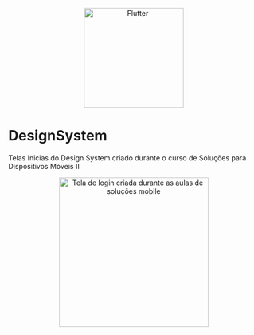<p align="center">
	<img width="200" alt="Flutter" src="https://storage.googleapis.com/cms-storage-bucket/ec64036b4eacc9f3fd73.svg">
</p>

# DesignSystem
Telas Inicias do Design System criado durante o curso de Soluções para Dispositivos Móveis II

<p align="center">
  <img width="300" alt="Tela de login criada durante as aulas de soluções mobile" src="https://github.com/user-attachments/assets/7dd46590-525a-467f-8b9b-1318cabc5a52">
</p>

